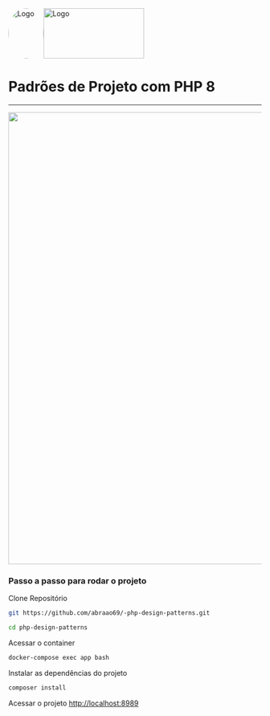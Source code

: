 <div style="display: flex; align-items: center;">
  <img src="https://github.com/abraao69/abraao69-portfolio-abraao/blob/master/testinho/portfolio/1679067787215.jpeg" alt="Logo" width="70" height="100" style="border-radius: 100%;">
  <img src="https://github.com/abraao69/ApiRestful-teste/blob/main/logo.png" alt="Logo" width="200" height="100" left="30%">
<br><br>
</div>

# Padrões de Projeto com PHP 8

<hr>
<p align="center">
 <img width="900px" src="https://miro.medium.com/max/620/1*zgEfHDfuRjQMP7G7kTqY_A.png" />
</p>



### Passo a passo para rodar o projeto
Clone Repositório
```sh
git https://github.com/abraao69/-php-design-patterns.git
```

```sh
cd php-design-patterns
```

Acessar o container
```sh
docker-compose exec app bash
```


Instalar as dependências do projeto
```sh
composer install
```


Acessar o projeto
[http://localhost:8989](http://localhost:8989)
